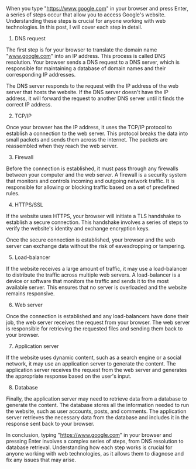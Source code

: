 When you type "https://www.google.com" in your browser and press Enter, a series of steps occur that allow you to access Google's website. Understanding these steps is crucial for anyone working with web technologies. In this post, I will cover each step in detail.

1. DNS request

The first step is for your browser to translate the domain name "www.google.com" into an IP address. This process is called DNS resolution. Your browser sends a DNS request to a DNS server, which is responsible for maintaining a database of domain names and their corresponding IP addresses.

The DNS server responds to the request with the IP address of the web server that hosts the website. If the DNS server doesn't have the IP address, it will forward the request to another DNS server until it finds the correct IP address.

2. TCP/IP

Once your browser has the IP address, it uses the TCP/IP protocol to establish a connection to the web server. This protocol breaks the data into small packets and sends them across the internet. The packets are reassembled when they reach the web server.

3. Firewall

Before the connection is established, it must pass through any firewalls between your computer and the web server. A firewall is a security system that monitors and controls incoming and outgoing network traffic. It is responsible for allowing or blocking traffic based on a set of predefined rules.

4. HTTPS/SSL

If the website uses HTTPS, your browser will initiate a TLS handshake to establish a secure connection. This handshake involves a series of steps to verify the website's identity and exchange encryption keys.

Once the secure connection is established, your browser and the web server can exchange data without the risk of eavesdropping or tampering.

5. Load-balancer

If the website receives a large amount of traffic, it may use a load-balancer to distribute the traffic across multiple web servers. A load-balancer is a device or software that monitors the traffic and sends it to the most available server. This ensures that no server is overloaded and the website remains responsive.

6. Web server

Once the connection is established and any load-balancers have done their job, the web server receives the request from your browser. The web server is responsible for retrieving the requested files and sending them back to your browser.

7. Application server

If the website uses dynamic content, such as a search engine or a social network, it may use an application server to generate the content. The application server receives the request from the web server and generates the appropriate response based on the user's input.

8. Database

Finally, the application server may need to retrieve data from a database to generate the content. The database stores all the information needed to run the website, such as user accounts, posts, and comments. The application server retrieves the necessary data from the database and includes it in the response sent back to your browser.

In conclusion, typing "https://www.google.com" in your browser and pressing Enter involves a complex series of steps, from DNS resolution to database retrieval. Understanding how each step works is crucial for anyone working with web technologies, as it allows them to diagnose and fix any issues that may arise.

